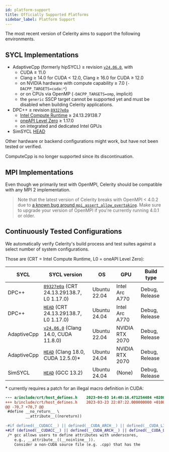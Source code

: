 ```yaml
---
id: platform-support
title: Officially Supported Platforms
sidebar_label: Platform Support
---
```


The most recent version of Celerity aims to support the following environments.

## SYCL Implementations

* AdaptiveCpp (formerly hipSYCL) ≥ revision [`v24.06.0`](https://github.com/AdaptiveCpp/AdaptiveCpp/tree/v24.06.0), with
  * CUDA ≥ 11.0
  * Clang ≥ 14.0 for CUDA &lt; 12.0, Clang ≥ 16.0 for CUDA ≥ 12.0
  * on NVIDIA hardware with compute capability ≥ 7.0 (`-DACPP_TARGETS=cuda:*`)
  * or on CPUs via OpenMP (`-DACPP_TARGETS=omp`, implicit)
  * the `generic` SSCP target cannot be supported yet and must be disabled when building Celerity applications.
* DPC++ ≥ revision [`89327e0a`](https://github.com/intel/llvm/commit/89327e0a)
  * [Intel Compute Runtime](https://github.com/intel/compute-runtime) ≥ 24.13.29138.7
  * [oneAPI Level Zero](https://github.com/oneapi-src/level-zero) ≥ 1.17.0
  * on integrated and dedicated Intel GPUs
* SimSYCL [HEAD](https://github.com/celerity/SimSYCL)

Other hardware or backend configurations might work, but have not been tested or verified.

ComputeCpp is no longer supported since its discontinuation.

## MPI Implementations

Even though we primarily test with OpenMPI, Celerity should be compatible with any MPI 2 implementation.

> Note that the latest version of Celerity breaks with OpenMPI < 4.0.2 due to
> [a known bug around `mpi_assert_allow_overtaking`](https://docs.open-mpi.org/en/main/release-notes/changelog/v4.0.x.html#open-mpi-version-4-0-2).
> Make sure to upgrade your version of OpenMPI if you're currently running 4.0.1 or older.

## Continuously Tested Configurations

We automatically verify Celerity's build process and test suites against a select number of system configurations.

Those are (CRT = Intel Compute Runtime, L0 = oneAPI Level Zero):

| SYCL        | SYCL version                                                                                       | OS           | GPU             | Build type     |
|-------------|----------------------------------------------------------------------------------------------------|--------------|-----------------|----------------|
| DPC++       | [`89327e0a`](https://github.com/intel/llvm/tree/89327e0a) (CRT 24.13.29138.7, L0 1.17.0)           | Ubuntu 22.04 | Intel Arc A770  | Debug, Release |
| DPC++       | [`HEAD`](https://github.com/intel/llvm/) (CRT 24.13.29138.7, L0 1.17.0)                            | Ubuntu 24.04 | Intel Arc A770  | Debug, Release |
| AdaptiveCpp | [`v24.06.0`](https://github.com/AdaptiveCpp/AdaptiveCpp/tree/v24.06.0) (Clang 14.0, CUDA 11.8.0)   | Ubuntu 22.04 | NVIDIA RTX 2070 | Debug, Release |
| AdaptiveCpp | [`HEAD`](https://github.com/AdaptiveCpp/AdaptiveCpp) (Clang 18.0, CUDA 12.5.0)\*                   | Ubuntu 24.04 | NVIDIA RTX 2070 | Debug, Release |
| SimSYCL     | [`HEAD`](https://github.com/celerity/SimSYCL) (GCC 13.2)                                           | Ubuntu 24.04 | (None)          | Debug, Release |

\* currently requires a patch for an illegal macro definition in CUDA:

```diff
--- a/include/crt/host_defines.h	2023-04-03 14:40:16.471254404 +0200
+++ b/include/crt/host_defines.h	2023-03-23 22:07:22.000000000 +0100
@@ -70,7 +70,7 @@
 #define __no_return__ \
         __attribute__((noreturn))
         
-#if defined(__CUDACC__) || defined(__CUDA_ARCH__) || defined(__CUDA_LIBDEVICE__)
+#if (defined(__CUDACC__) || defined(__CUDA_ARCH__) || defined(__CUDA_LIBDEVICE__)) && !defined(__clang__)
 /* gcc allows users to define attributes with underscores, 
    e.g., __attribute__((__noinline__)).
    Consider a non-CUDA source file (e.g. .cpp) that has the 

```